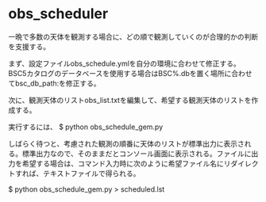 # obs_scheduler
一晩で多数の天体を観測する場合に、どの順で観測していくのが合理的かの判断を支援する。

まず、設定ファイルobs_schedule.ymlを自分の環境に合わせて修正する。BSC5カタログのデータベースを使用する場合はBSC%.dbを置く場所に合わせてbsc_db_path:を修正する。

次に、観測天体のリストobs_list.txtを編集して、希望する観測天体のリストを作成する。

実行するには、 $ python obs_schedule_gem.py

しばらく待つと、考慮された観測の順番に天体のリストが標準出力に表示される。標準出力なので、そのままだとコンソール画面に表示される。ファイルに出力を希望する場合は、コマンド入力時に次のように希望ファイル名にリダイレクトすれば、テキストファイルで得られる。

$ python obs_schedule_gem.py > scheduled.lst
